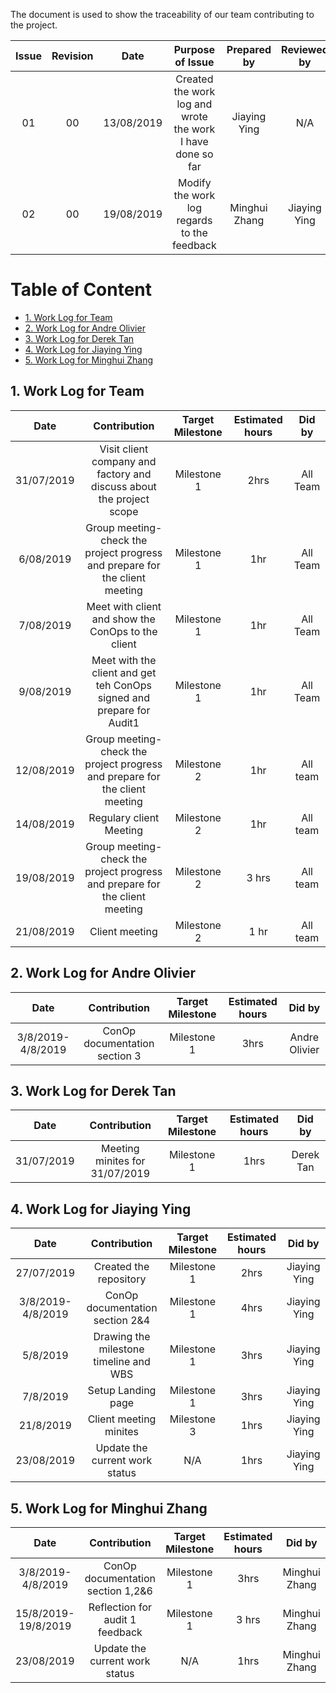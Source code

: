 The document is used to show the traceability of our team contributing to the project. 


| Issue            | Revision         | Date             | Purpose of Issue  | Prepared by       | Reviewed by       |
| :--------------: | :--------------: | :--------------: | :---------------: | :---------------: | :---------------: |
| 01               | 00               | 13/08/2019       | Created the work log and wrote the work I have done so far | Jiaying Ying     | N/A                  |
| 02               |00                | 19/08/2019       | Modify the work log regards to the feedback | Minghui Zhang | Jiaying Ying|



# Table of Content 
- [1. Work Log for Team](#1-Work-log-for-team)
- [2. Work Log for Andre Olivier](#2-Work-log-for-andre-olivier)
- [3. Work Log for Derek Tan](#3-work-log-for-derek-tan)
- [4. Work Log for Jiaying Ying](#4-work-log-for-jiaying-ying)
- [5. Work Log for Minghui Zhang](#5-work-log-for-Minghui-Zhang)

## 1. Work Log for Team
|Date              |Contribution           |Target Milestone    |Estimated hours           |Did by    |
| :--------------: | :--------------: | :--------------: | :---------------: | :---------------: | 
|31/07/2019 |Visit client company and factory and discuss about the project scope | Milestone 1 | 2hrs | All Team|
|6/08/2019|Group meeting-check the project progress and prepare for the client meeting| Milestone 1 | 1hr| All Team|
|7/08/2019|Meet with client and show the ConOps to the client| Milestone 1 | 1hr | All Team |
|9/08/2019|Meet with the client and get teh ConOps signed and prepare for Audit1| Milestone 1 | 1hr | All Team |
|12/08/2019|Group meeting-check the project progress and prepare for the client meeting|Milestone 2| 1hr|All team|
|14/08/2019|Regulary client Meeting|Milestone 2| 1hr|All team|
|19/08/2019|Group meeting-check the project progress and prepare for the client meeting|Milestone 2| 3 hrs|All team|
|21/08/2019|Client meeting |Milestone 2| 1 hr|All team|


## 2. Work Log for Andre Olivier 
|Date              |Contribution           |Target Milestone    |Estimated hours           |Did by    |
| :--------------: | :--------------: | :--------------: | :---------------: | :---------------: | 
|3/8/2019-4/8/2019 |ConOp documentation section 3 | Milestone 1 | 3hrs | Andre Olivier |


## 3. Work Log for Derek Tan 
|Date              |Contribution           |Target Milestone    |Estimated hours           |Did by    |
| :--------------: | :--------------: | :--------------: | :---------------: | :---------------: | 
|31/07/2019|Meeting minites for 31/07/2019|Milestone 1| 1hrs|Derek Tan|


## 4. Work Log for Jiaying Ying 
|Date              |Contribution           |Target Milestone    |Estimated hours           |Did by    |
| :--------------: | :--------------: | :--------------: | :---------------: | :---------------: | 
|27/07/2019 |Created the repository  |Milestone 1 | 2hrs | Jiaying Ying|
|3/8/2019-4/8/2019 |ConOp documentation section 2&4 | Milestone 1 | 4hrs | Jiaying Ying |
|5/8/2019 |Drawing the milestone timeline and WBS| Milestone 1  | 3hrs | Jiaying Ying|
|7/8/2019 |Setup Landing page| Milestone 1 | 3hrs|Jiaying Ying|
|21/8/2019 |Client meeting minites | Milestone 3 | 1hrs | Jiaying Ying |
|23/08/2019| Update the current work status| N/A| 1hrs |Jiaying Ying |

## 5. Work Log for Minghui Zhang 
|Date              |Contribution           |Target Milestone    |Estimated hours           |Did by    |
| :--------------: | :--------------: | :--------------: | :---------------: | :---------------: | 
|3/8/2019-4/8/2019 |ConOp documentation section 1,2&6 | Milestone 1 | 3hrs | Minghui Zhang |
|15/8/2019-19/8/2019|Reflection for audit 1 feedback|Milestone 1|3 hrs|Minghui Zhang|
|23/08/2019| Update the current work status| N/A| 1hrs |Minghui Zhang |

